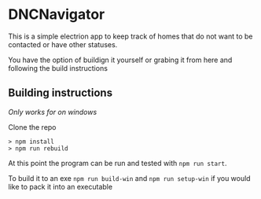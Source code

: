 # DNCNavigator

This is a simple electrion app to keep track of homes that do not want to be contacted or have other statuses.

You have the option of buildign it yourself or grabing it from here and following the build instructions


## Building instructions
*Only works for on windows*

Clone the repo
```
> npm install
> npm run rebuild
```

At this point the program can be run and tested with ```npm run start```.

To build it to an exe ```npm run build-win``` and ```npm run setup-win``` if you would like to pack it into an executable
